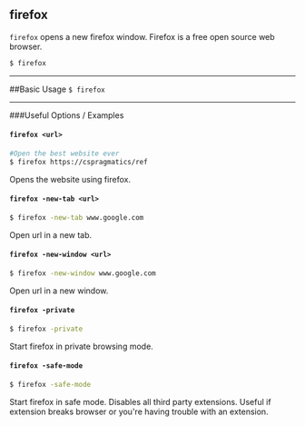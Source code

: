 firefox
---


`firefox` opens a new firefox window. Firefox is a free open source web browser.

~~~bash
$ firefox
~~~

---

##Basic Usage
`$ firefox`

---

###Useful Options / Examples


#### `firefox <url>`

~~~bash
#Open the best website ever
$ firefox https://cspragmatics/ref
~~~

Opens the website <url> using firefox.


#### `firefox -new-tab <url>`

~~~bash
$ firefox -new-tab www.google.com
~~~

Open url in a new tab.

#### `firefox -new-window <url>`

~~~bash
$ firefox -new-window www.google.com
~~~

Open url in a new window.

#### `firefox -private`

~~~bash
$ firefox -private
~~~

Start firefox in private browsing mode.

#### `firefox -safe-mode`

~~~bash
$ firefox -safe-mode
~~~

Start firefox in safe mode. Disables all third party extensions. Useful if extension breaks browser or you're having trouble with an extension.




